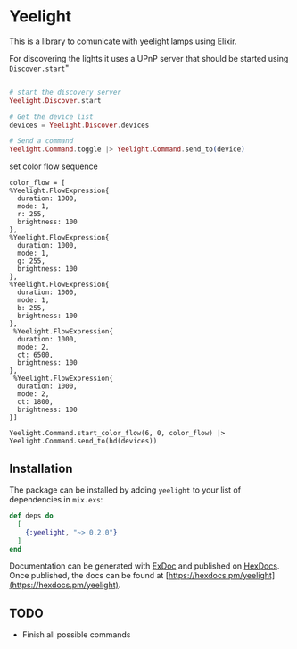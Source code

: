 # Yeelight

This is a library to comunicate with yeelight lamps using Elixir.

For discovering the lights it uses a UPnP server that should be started using `Discover.start`"


```elixir

# start the discovery server
Yeelight.Discover.start

# Get the device list
devices = Yeelight.Discover.devices

# Send a command
Yeelight.Command.toggle |> Yeelight.Command.send_to(device)
```

set color flow sequence
```elirix
color_flow = [
%Yeelight.FlowExpression{
  duration: 1000,
  mode: 1,
  r: 255,
  brightness: 100
},
%Yeelight.FlowExpression{
  duration: 1000,
  mode: 1,
  g: 255,
  brightness: 100
},
%Yeelight.FlowExpression{
  duration: 1000,
  mode: 1,
  b: 255,
  brightness: 100
},
 %Yeelight.FlowExpression{
  duration: 1000,
  mode: 2,
  ct: 6500,
  brightness: 100
},
 %Yeelight.FlowExpression{
  duration: 1000,
  mode: 2,
  ct: 1800,
  brightness: 100
}]

Yeelight.Command.start_color_flow(6, 0, color_flow) |> Yeelight.Command.send_to(hd(devices))
```

## Installation

The package can be installed
by adding `yeelight` to your list of dependencies in `mix.exs`:

```elixir
def deps do
  [
    {:yeelight, "~> 0.2.0"}
  ]
end
```

Documentation can be generated with [ExDoc](https://github.com/elixir-lang/ex_doc)
and published on [HexDocs](https://hexdocs.pm). Once published, the docs can
be found at [https://hexdocs.pm/yeelight](https://hexdocs.pm/yeelight).

## TODO
- Finish all possible commands
